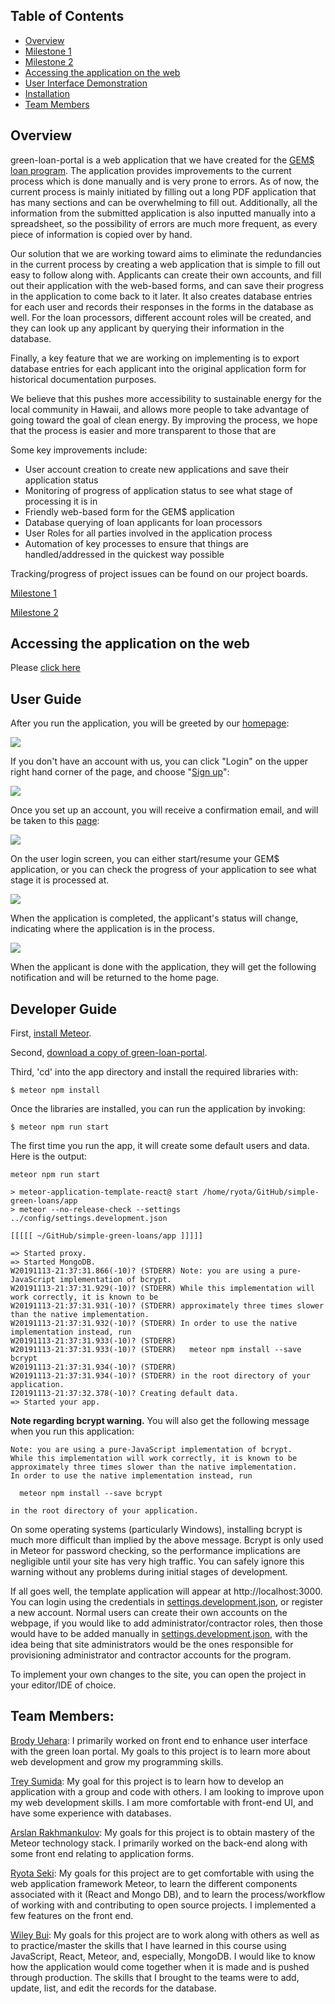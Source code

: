 ## Table of Contents
* [Overview](#overview)
* [Milestone 1](https://github.com/orgs/green-loan-portal/projects/1)
* [Milestone 2](https://github.com/orgs/green-loan-portal/projects/2)
* [Accessing the application on the web](#accesswebapplication)
* [User Interface Demonstration](#demo)
* [Installation](#installation)
* [Team Members](#teammembers)

<a name="overview"></a>
## Overview

green-loan-portal is a web application that we have created for the [GEM$ loan program](https://gems.hawaii.gov/). The application provides improvements to the current process which is done manually and is very prone to errors. As of now, the current process is mainly initiated by filling out a long PDF application that has many sections and can be overwhelming to fill out. Additionally, all the information from the submitted application is also inputted manually into a spreadsheet, so the possibility of errors are much more frequent, as every piece of information is copied over by hand. 

Our solution that we are working toward aims to eliminate the redundancies in the current process by creating a web application that is simple to fill out easy to follow along with. Applicants can create their own accounts, and fill out their application with the web-based forms, and can save their progress in the application to come back to it later. It also creates database entries for each user and records their responses in the forms in the database as well. For the loan processors, different account roles will be created, and they can look up any applicant by querying their information in the database. 

Finally, a key feature that we are working on implementing is to export database entries for each applicant into the original application form for historical documentation purposes. 

We believe that this pushes more accessibility to sustainable energy for the local community in Hawaii, and allows more people to take advantage of going toward the goal of clean energy. By improving the process, we hope that the process is easier and more transparent to those that are 

Some key improvements include:

* User account creation to create new applications and save their application status
* Monitoring of progress of application status to see what stage of processing it is in
* Friendly web-based form for the GEM$ application
* Database querying of loan applicants for loan processors
* User Roles for all parties involved in the application process
* Automation of key processes to ensure that things are handled/addressed in the quickest way possible

Tracking/progress of project issues can be found on our project boards.

<a name="milestone1"></a>
[Milestone 1](https://github.com/orgs/green-loan-portal/projects/1)

<a name="milestone2"></a>
[Milestone 2](https://github.com/orgs/green-loan-portal/projects/2)

<a name="accesswebapplication"></a>
## Accessing the application on the web

Please [click here](http://simple-green-loans.meteorapp.com/#/)

<a name="demo"></a>
## User Guide

After you run the application, you will be greeted by our [homepage](http://simple-green-loans.meteorapp.com):

<img src="images/home.png">

If you don't have an account with us, you can click "Login" on the upper right hand corner of the page, and choose "[Sign up](http://simple-green-loans.meteorapp.com/#/signup)":

<img src="images/register.png">

Once you set up an account, you will receive a confirmation email, and will be taken to this [page](http://simple-green-loans.meteorapp.com/#/Profile):

<img src="images/userlogin.png">

On the user login screen, you can either start/resume your GEM$ application, or you can check the progress of your application to see what stage it is processed at. 

<img src="images/profile.png">

When the application is completed, the applicant's status will change, indicating where the application is in the process. 

<img src="images/logout.png">

When the applicant is done with the application, they will get the following notification and will be returned to the home page.

<a name="installation"></a>
## Developer Guide

First, [install Meteor](https://www.meteor.com/install).

Second, [download a copy of green-loan-portal](https://github.com/green-loan-portal/simple-green-loans). 

Third, 'cd' into the app directory and install the required libraries with:

```$ meteor npm install```

Once the libraries are installed, you can run the application by invoking:

```$ meteor npm run start```

The first time you run the app, it will create some default users and data. Here is the output:
```
meteor npm run start              

> meteor-application-template-react@ start /home/ryota/GitHub/simple-green-loans/app
> meteor --no-release-check --settings ../config/settings.development.json

[[[[[ ~/GitHub/simple-green-loans/app ]]]]]   

=> Started proxy.                             
=> Started MongoDB.                           
W20191113-21:37:31.866(-10)? (STDERR) Note: you are using a pure-JavaScript implementation of bcrypt.
W20191113-21:37:31.929(-10)? (STDERR) While this implementation will work correctly, it is known to be
W20191113-21:37:31.931(-10)? (STDERR) approximately three times slower than the native implementation.
W20191113-21:37:31.932(-10)? (STDERR) In order to use the native implementation instead, run
W20191113-21:37:31.933(-10)? (STDERR) 
W20191113-21:37:31.933(-10)? (STDERR)   meteor npm install --save bcrypt
W20191113-21:37:31.934(-10)? (STDERR) 
W20191113-21:37:31.934(-10)? (STDERR) in the root directory of your application.
I20191113-21:37:32.378(-10)? Creating default data.
=> Started your app.
```

**Note regarding bcrypt warning.** You will also get the following message when you run this application:

```
Note: you are using a pure-JavaScript implementation of bcrypt.
While this implementation will work correctly, it is known to be
approximately three times slower than the native implementation.
In order to use the native implementation instead, run

  meteor npm install --save bcrypt

in the root directory of your application.
```

On some operating systems (particularly Windows), installing bcrypt is much more difficult than implied by the above message. Bcrypt is only used in Meteor for password checking, so the performance implications are negligible until your site has very high traffic. You can safely ignore this warning without any problems during initial stages of development.

If all goes well, the template application will appear at http://localhost:3000. You can login using the credentials in [settings.development.json](https://github.com/ics-software-engineering/meteor-application-template-react/blob/master/config/settings.development.json), or register a new account. Normal users can create their own accounts on the webpage, if you would like to add administrator/contractor roles, then those would have to be added manually in [settings.development.json](https://github.com/ics-software-engineering/meteor-application-template-react/blob/master/config/settings.development.json), with the idea being that site administrators would be the ones responsible for provisioning administrator and contractor accounts for the program.

To implement your own changes to the site, you can open the project in your editor/IDE of choice. 

<a name="teammembers"></a>
## Team Members:

[Brody Uehara](https://github.com/brodyu): I primarily worked on front end to enhance user interface with the green loan portal. My goals to this project is to learn more about web development and grow my programming skills. 

[Trey Sumida](https://github.com/trey-sumida): My goal for this project is to learn how to develop an application with a group and code with others. I am looking to improve upon my web development skills. I am more comfortable with front-end UI, and have some experience with databases.

[Arslan Rakhmankulov](https://github.com/arslan-r): My goals for this project is to obtain mastery of the Meteor technology stack. I primarily worked on the back-end along with some front end relating to application forms.

[Ryota Seki](https://github.com/ryotabs): My goals for this project are to get comfortable with using the web application framework Meteor, to learn the different components associated with it (React and Mongo DB), and to learn the process/workflow of working with and contributing to open source projects. I implemented a few features on the front end. 

[Wiley Bui](https://github.com/wileybui): My goals for this project are to work along with others as well as to practice/master the skills that I have learned in this course using JavaScript, React, Meteor, and, especially, MongoDB. I would like to know how the application would come together when it is made and is pushed through production. The skills that I brought to the teams were to add, update, list, and edit the records for the database.
